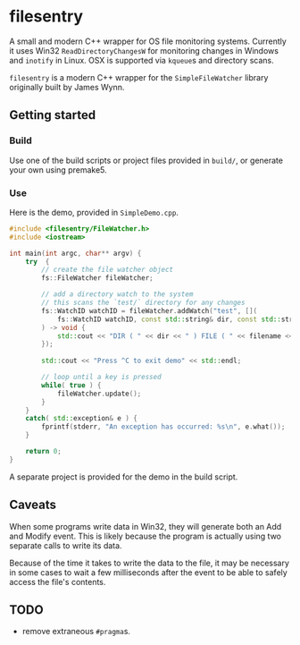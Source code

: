 # filesentry

A small and modern C++ wrapper for OS file monitoring systems. Currently it uses Win32 `ReadDirectoryChangesW` for monitoring changes in Windows and `inotify` in Linux. OSX is supported via `kqueue`s and directory scans.

`filesentry` is a modern C++ wrapper for the `SimpleFileWatcher` library originally built by James Wynn.

## Getting started

### Build

Use one of the build scripts or project files provided in `build/`, or generate your own using premake5.

### Use

Here is the demo, provided in `SimpleDemo.cpp`.

```cpp
#include <filesentry/FileWatcher.h>
#include <iostream>

int main(int argc, char** argv) {
	try  {
		// create the file watcher object
		fs::FileWatcher fileWatcher;

		// add a directory watch to the system
        // this scans the `test/` directory for any changes 
        fs::WatchID watchID = fileWatcher.addWatch("test", [](
            fs::WatchID watchID, const std::string& dir, const std::string filename, fs::Action action
        ) -> void {
            std::cout << "DIR ( " << dir << " ) FILE ( " << filename << " ) has event " << action << std::endl;
        });
        
		std::cout << "Press ^C to exit demo" << std::endl;

		// loop until a key is pressed
		while( true ) {
			fileWatcher.update();
		}
	} 
	catch( std::exception& e ) {
		fprintf(stderr, "An exception has occurred: %s\n", e.what());
	}

	return 0;
}
```

A separate project is provided for the demo in the build script.

## Caveats

When some programs write data in Win32, they will generate both an Add and Modify event. This is likely because the program is actually using two separate calls to write its data.

Because of the time it takes to write the data to the file, it may be necessary in some cases to wait a few milliseconds after the event to be able to safely access the file's contents.

## TODO

* remove extraneous `#pragma`s.

